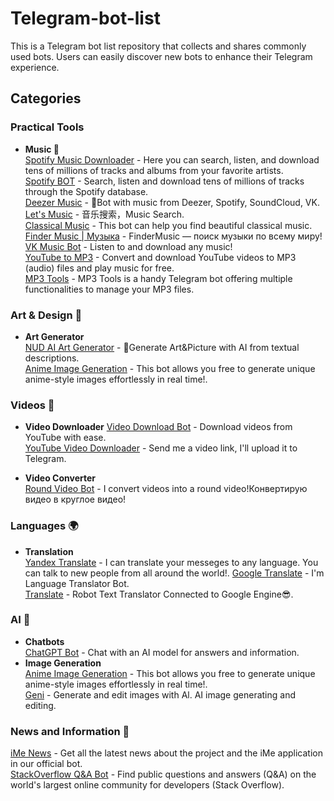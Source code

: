 # Telegram-bot-list
This is a Telegram bot list repository that collects and shares commonly used bots. Users can easily discover new bots to enhance their Telegram experience.

## Categories

### Practical Tools

- **Music 🎵**  
  [Spotify Music Downloader](https://t.me/spotify_downloa_bot) - Here you can search, listen, and download tens of millions of tracks and albums from your favorite artists.  
  [Spotify BOT](https://t.me/spotify_to_mp3_bot) - Search, listen and download tens of millions of tracks through the Spotify database.  
  [Deezer Music](https://telegram.me/DeezerMusicBot) - 🤖Bot with music from Deezer, Spotify, SoundCloud, VK.  
  [Let's Music](https://telegram.me/VmomoVBot) - 音乐搜索，Music Search.  
  [Classical Music](https://telegram.me/music) - This bot can help you find beautiful classical music.  
  [Finder Music | Музыка](https://telegram.me/fmusbot) - FinderMusic — поиск музыки по всему миру!  
  [VK Music Bot](https://telegram.me/vkmusic_bot) - Listen to and download any music!   
  [YouTube to MP3](https://t.me/convert_youtube_to_mp3_bot) - Convert and download YouTube videos to MP3 (audio) files and play music for free.    
  [MP3 Tools](https://t.me/mp3toolsbot) - MP3 Tools is a handy Telegram bot offering multiple functionalities to manage your MP3 files.    

### Art & Design 🎨

- **Art Generator**  
  [NUD AI Art Generator](https://t.me/NUD_AI_Art_generator_bot) - 🤖Generate Art&Picture with AI from textual descriptions.  
  [Anime Image Generation](https://t.me/AnimeArtGenBot) - This bot allows you free to generate unique anime-style images effortlessly in real time!.  

### Videos 🎥

- **Video Downloader**
  [Video Download Bot](https://t.me/youtube_video_downloader_bot) - Download videos from YouTube with ease.  
  [YouTube Video Downloader](https://t.me/VideoDownloadBot) - Send me a video link, I'll upload it to Telegram.

- **Video Converter**  
  [Round Video Bot](https://t.me/roundvideobot) - I convert videos into a round video!Конвертирую видео в круглое видео!
  

### Languages 🌍

- **Translation**  
  [Yandex Translate](https://t.me/YTranslateBot) - I can translate your messeges to any language. You can talk to new people from all around the world!.
  [Google Translate](https://t.me/TranslateBoT) - I'm Language Translator Bot.  
  [Translate](https://t.me/Full_Translatebot) - Robot Text Translator Connected to Google Engine😎.    

### AI 🤖

- **Chatbots**  
  [ChatGPT Bot](https://t.me/chatgpt_bot) - Chat with an AI model for answers and information.  
- **Image Generation**  
  [Anime Image Generation](https://t.me/AnimeArtGenBot) - This bot allows you free to generate unique anime-style images effortlessly in real time!.  
  [Geni](https://t.me/genipicbot) - Generate and edit images with Al. AI image generating and editing.
  

### News and Information 📰
  [iMe News](https://t.me/iMe_news_bot) - Get all the latest news about the project and the iMe application in our official bot.  
  [StackOverflow Q&A Bot](https://t.me/stackoverflow_telegram_bot) - Find public questions and answers (Q&A) on the world's largest online community for developers (Stack Overflow).
